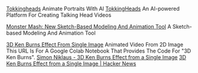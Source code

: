 
[Tokkingheads](https://www.tokkingheads.com/)
Animate Portraits With AI
[TokkingHeads](https://app.tokkingheads.com/homepage)
An AI-powered Platform For Creating Talking Head Videos

[Monster Mash: New Sketch-Based Modeling And Animation Tool](https://monstermash.zone/)
A Sketch-based Modeling And Animation Tool

[3D Ken Burns Effect From Single Image](https://colab.research.google.com/drive/1hxx4iSuAOyeI2gCL54vQkpEuBVrIv1hY)
Animated Video From 2D Image
This URL Is For A Google Colab Notebook That Provides The Code For "3D Ken Burns".
[Simon Niklaus - 3D Ken Burns Effect from a Single Image](https://sniklaus.com/kenburns)
[3D Ken Burns Effect from a Single Image | Hacker News](https://news.ycombinator.com/item?id=20978055)
